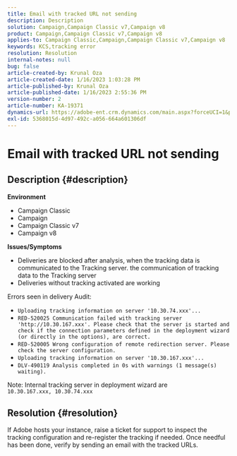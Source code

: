 ```yaml
---
title: Email with tracked URL not sending
description: Description
solution: Campaign,Campaign Classic v7,Campaign v8
product: Campaign,Campaign Classic v7,Campaign v8
applies-to: Campaign Classic,Campaign,Campaign Classic v7,Campaign v8
keywords: KCS,tracking error
resolution: Resolution
internal-notes: null
bug: false
article-created-by: Krunal Oza
article-created-date: 1/16/2023 1:03:28 PM
article-published-by: Krunal Oza
article-published-date: 1/16/2023 2:55:36 PM
version-number: 2
article-number: KA-19371
dynamics-url: https://adobe-ent.crm.dynamics.com/main.aspx?forceUCI=1&pagetype=entityrecord&etn=knowledgearticle&id=9f67df27-9e95-ed11-aad1-6045bd006793
exl-id: 5368015d-4d97-492c-a056-664a601306df
---
```

# Email with tracked URL not sending

## Description {#description}

<b>Environment</b>
- Campaign Classic
- Campaign
- Campaign Classic v7
- Campaign v8



<b>Issues/Symptoms</b>
- Deliveries are blocked after analysis, when the tracking data is communicated to the Tracking server. the communication of tracking data to the Tracking server
- Deliveries without tracking activated are working


Errors seen in delivery Audit:

- `Uploading tracking information on server '10.30.74.xxx'...`
- `RED-520025 Communication failed with tracking server 'http://10.30.167.xxx'. Please check that the server is started and check if the connection parameters defined in the deployment wizard (or directly in the options), are correct.`
- `RED-520005 Wrong configuration of remote redirection server. Please check the server configuration.`
- `Uploading tracking information on server '10.30.167.xxx'...`
- `DLV-490119 Analysis completed in 0s with warnings (1 message(s) waiting).`




Note: Internal tracking server in deployment wizard are `10.30.167.xxx, 10.30.74.xxx`


## Resolution {#resolution}


If Adobe hosts your instance, raise a ticket for support to inspect the tracking configuration and re-register the tracking if needed. Once needful has been done, verify by sending an email with the tracked URLs.
